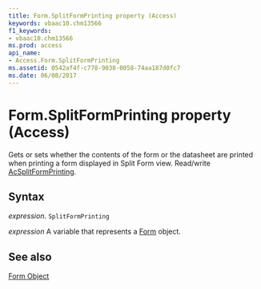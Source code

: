 ```yaml
---
title: Form.SplitFormPrinting property (Access)
keywords: vbaac10.chm13566
f1_keywords:
- vbaac10.chm13566
ms.prod: access
api_name:
- Access.Form.SplitFormPrinting
ms.assetid: 0542af4f-c778-9038-0058-74aa187d0fc7
ms.date: 06/08/2017
---
```



# Form.SplitFormPrinting property (Access)

Gets or sets whether the contents of the form or the datasheet are printed when printing a form displayed in Split Form view. Read/write [AcSplitFormPrinting](Access.AcSplitFormPrinting.md).


## Syntax

_expression_. `SplitFormPrinting`

_expression_ A variable that represents a [Form](Access.Form.md) object.


## See also


[Form Object](Access.Form.md)

